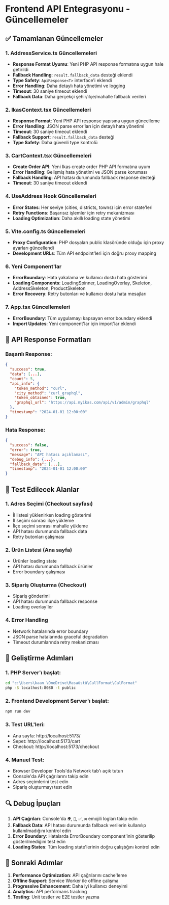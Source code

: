 # Frontend API Entegrasyonu - Güncellemeler

## ✅ Tamamlanan Güncellemeler

### 1. AddressService.ts Güncellemeleri
- **Response Format Uyumu**: Yeni PHP API response formatına uygun hale getirildi
- **Fallback Handling**: `result.fallback_data` desteği eklendi
- **Type Safety**: `ApiResponse<T>` interface'i eklendi
- **Error Handling**: Daha detaylı hata yönetimi ve logging
- **Timeout**: 30 saniye timeout eklendi
- **Fallback Data**: Daha gerçekçi şehir/ilçe/mahalle fallback verileri

### 2. IkasContext.tsx Güncellemeleri
- **Response Format**: Yeni PHP API response yapısına uygun güncelleme
- **Error Handling**: JSON parse error'ları için detaylı hata yönetimi
- **Timeout**: 30 saniye timeout eklendi
- **Fallback Support**: `result.fallback_data` desteği
- **Type Safety**: Daha güvenli type kontrolü

### 3. CartContext.tsx Güncellemeleri
- **Create Order API**: Yeni Ikas create order PHP API formatına uyum
- **Error Handling**: Gelişmiş hata yönetimi ve JSON parse koruması
- **Fallback Handling**: API hatası durumunda fallback response desteği
- **Timeout**: 30 saniye timeout eklendi

### 4. UseAddress Hook Güncellemeleri
- **Error States**: Her seviye (cities, districts, towns) için error state'leri
- **Retry Functions**: Başarısız işlemler için retry mekanizması
- **Loading Optimization**: Daha akıllı loading state yönetimi

### 5. Vite.config.ts Güncellemeleri
- **Proxy Configuration**: PHP dosyaları public klasöründe olduğu için proxy ayarları güncellendi
- **Development URLs**: Tüm API endpoint'leri için doğru proxy mapping

### 6. Yeni Component'lar
- **ErrorBoundary**: Hata yakalama ve kullanıcı dostu hata gösterimi
- **Loading Components**: LoadingSpinner, LoadingOverlay, Skeleton, AddressSkeleton, ProductSkeleton
- **Error Recovery**: Retry butonları ve kullanıcı dostu hata mesajları

### 7. App.tsx Güncellemeleri
- **ErrorBoundary**: Tüm uygulamayı kapsayan error boundary eklendi
- **Import Updates**: Yeni component'lar için import'lar eklendi

## 🔧 API Response Formatları

### Başarılı Response:
```json
{
  "success": true,
  "data": [...],
  "count": 5,
  "api_info": {
    "token_method": "curl",
    "city_method": "curl_graphql",
    "token_obtained": true,
    "graphql_url": "https://api.myikas.com/api/v1/admin/graphql"
  },
  "timestamp": "2024-01-01 12:00:00"
}
```

### Hata Response:
```json
{
  "success": false,
  "error": true,
  "message": "API hatası açıklaması",
  "debug_info": {...},
  "fallback_data": [...],
  "timestamp": "2024-01-01 12:00:00"
}
```

## 🧪 Test Edilecek Alanlar

### 1. Adres Seçimi (Checkout sayfası)
- İl listesi yüklenirken loading gösterimi
- İl seçimi sonrası ilçe yükleme
- İlçe seçimi sonrası mahalle yükleme
- API hatası durumunda fallback data
- Retry butonları çalışması

### 2. Ürün Listesi (Ana sayfa)
- Ürünler loading state
- API hatası durumunda fallback ürünler
- Error boundary çalışması

### 3. Sipariş Oluşturma (Checkout)
- Sipariş gönderimi
- API hatası durumunda fallback response
- Loading overlay'ler

### 4. Error Handling
- Network hatalarında error boundary
- JSON parse hatalarında graceful degradation
- Timeout durumlarında retry mekanizması

## 🚀 Geliştirme Adımları

### 1. PHP Server'ı başlat:
```bash
cd "c:\Users\kaan_\OneDrive\Masaüstü\CallFormat\CalFormat"
php -S localhost:8080 -t public
```

### 2. Frontend Development Server'ı başlat:
```bash
npm run dev
```

### 3. Test URL'leri:
- Ana sayfa: http://localhost:5173/
- Sepet: http://localhost:5173/cart
- Checkout: http://localhost:5173/checkout

### 4. Manuel Test:
- Browser Developer Tools'da Network tab'ı açık tutun
- Console'da API çağrılarını takip edin
- Adres seçimlerini test edin
- Sipariş oluşturmayı test edin

## 🔍 Debug İpuçları

1. **API Çağrıları**: Console'da `🌍`, `📡`, `✅`, `❌` emojili logları takip edin
2. **Fallback Data**: API hatası durumunda fallback verilerin kullanılıp kullanılmadığını kontrol edin
3. **Error Boundary**: Hatalarda ErrorBoundary component'inin gösterilip gösterilmediğini test edin
4. **Loading States**: Tüm loading state'lerinin doğru çalıştığını kontrol edin

## 🎯 Sonraki Adımlar

1. **Performance Optimization**: API çağrılarını cache'leme
2. **Offline Support**: Service Worker ile offline çalışma
3. **Progressive Enhancement**: Daha iyi kullanıcı deneyimi
4. **Analytics**: API performans tracking
5. **Testing**: Unit testler ve E2E testler yazma
